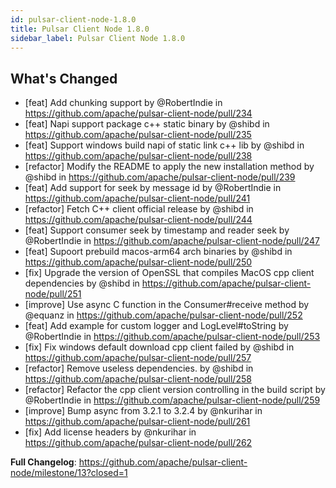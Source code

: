 ```yaml
---
id: pulsar-client-node-1.8.0
title: Pulsar Client Node 1.8.0
sidebar_label: Pulsar Client Node 1.8.0
---
```


## What's Changed
* [feat] Add chunking support by @RobertIndie in https://github.com/apache/pulsar-client-node/pull/234
* [feat] Napi support package c++ static binary by @shibd in https://github.com/apache/pulsar-client-node/pull/235
* [feat] Support windows build napi of static link c++ lib by @shibd in https://github.com/apache/pulsar-client-node/pull/238
* [refactor] Modify the README to apply the new installation method by @shibd in https://github.com/apache/pulsar-client-node/pull/239
* [feat] Add support for seek by message id by @RobertIndie in https://github.com/apache/pulsar-client-node/pull/241
* [refactor] Fetch C++ client official release by @shibd in https://github.com/apache/pulsar-client-node/pull/244
* [feat] Support consumer seek by timestamp and reader seek by @RobertIndie in https://github.com/apache/pulsar-client-node/pull/247
* [feat] Supoort prebuild macos-arm64 arch binaries by @shibd in https://github.com/apache/pulsar-client-node/pull/250
* [fix] Upgrade the version of OpenSSL that compiles MacOS cpp client dependencies by @shibd in https://github.com/apache/pulsar-client-node/pull/251
* [improve] Use async C function in the Consumer#receive method by @equanz in https://github.com/apache/pulsar-client-node/pull/252
* [feat] Add example for custom logger and LogLevel#toString by @RobertIndie in https://github.com/apache/pulsar-client-node/pull/253
* [fix] Fix windows default download cpp client failed by @shibd in https://github.com/apache/pulsar-client-node/pull/257
* [refactor] Remove useless dependencies. by @shibd in https://github.com/apache/pulsar-client-node/pull/258
* [refactor] Refactor the cpp client version controlling in the build script by @RobertIndie in https://github.com/apache/pulsar-client-node/pull/259
* [improve] Bump async from 3.2.1 to 3.2.4 by @nkurihar in https://github.com/apache/pulsar-client-node/pull/261
* [fix] Add license headers by @nkurihar in https://github.com/apache/pulsar-client-node/pull/262

**Full Changelog**: https://github.com/apache/pulsar-client-node/milestone/13?closed=1
